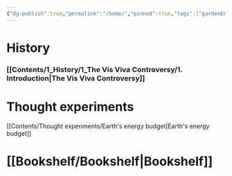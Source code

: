 ```yaml
---
{"dg-publish":true,"permalink":"/home/","pinned":true,"tags":["gardenEntry"],"created":"2024-11-19T23:39:44.475+01:00","updated":"2024-11-27T23:41:15.725+01:00"}
---
```



# History

### [[Contents/1_History/1_The Vis Viva Controversy/1. Introduction\|The Vis Viva Controversy]]

# Thought experiments

[[Contents/Thought experiments/Earth's energy budget\|Earth's energy budget]]

# [[Bookshelf/Bookshelf\|Bookshelf]]

